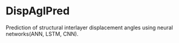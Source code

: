 # DispAglPred
Prediction of structural interlayer displacement angles using neural networks(ANN, LSTM, CNN).
